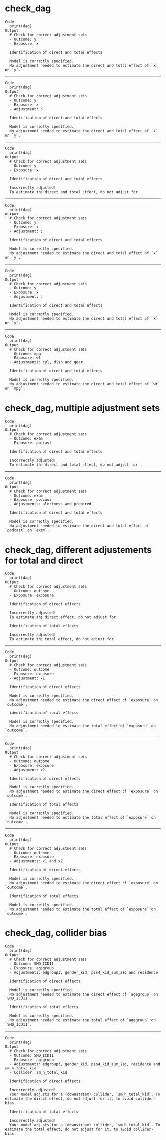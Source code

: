 # check_dag

    Code
      print(dag)
    Output
      # Check for correct adjustment sets
      - Outcome: y
      - Exposure: x
      
      Identification of direct and total effects
      
      Model is correctly specified.
      No adjustment needed to estimate the direct and total effect of `x` on `y`.
      

---

    Code
      print(dag)
    Output
      # Check for correct adjustment sets
      - Outcome: y
      - Exposure: x
      - Adjustment: b
      
      Identification of direct and total effects
      
      Model is correctly specified.
      No adjustment needed to estimate the direct and total effect of `x` on `y`.
      

---

    Code
      print(dag)
    Output
      # Check for correct adjustment sets
      - Outcome: y
      - Exposure: x
      
      Identification of direct and total effects
      
      Incorrectly adjusted!
      To estimate the direct and total effect, do not adjust for .
      

---

    Code
      print(dag)
    Output
      # Check for correct adjustment sets
      - Outcome: y
      - Exposure: x
      - Adjustment: c
      
      Identification of direct and total effects
      
      Model is correctly specified.
      No adjustment needed to estimate the direct and total effect of `x` on `y`.
      

---

    Code
      print(dag)
    Output
      # Check for correct adjustment sets
      - Outcome: y
      - Exposure: x
      - Adjustment: c
      
      Identification of direct and total effects
      
      Model is correctly specified.
      No adjustment needed to estimate the direct and total effect of `x` on `y`.
      

---

    Code
      print(dag)
    Output
      # Check for correct adjustment sets
      - Outcome: mpg
      - Exposure: wt
      - Adjustments: cyl, disp and gear
      
      Identification of direct and total effects
      
      Model is correctly specified.
      No adjustment needed to estimate the direct and total effect of `wt` on `mpg`.
      

# check_dag, multiple adjustment sets

    Code
      print(dag)
    Output
      # Check for correct adjustment sets
      - Outcome: exam
      - Exposure: podcast
      
      Identification of direct and total effects
      
      Incorrectly adjusted!
      To estimate the direct and total effect, do not adjust for .
      

---

    Code
      print(dag)
    Output
      # Check for correct adjustment sets
      - Outcome: exam
      - Exposure: podcast
      - Adjustments: alertness and prepared
      
      Identification of direct and total effects
      
      Model is correctly specified.
      No adjustment needed to estimate the direct and total effect of `podcast` on `exam`.
      

# check_dag, different adjustements for total and direct

    Code
      print(dag)
    Output
      # Check for correct adjustment sets
      - Outcome: outcome
      - Exposure: exposure
      
      Identification of direct effects
      
      Incorrectly adjusted!
      To estimate the direct effect, do not adjust for .
      
      Identification of total effects
      
      Incorrectly adjusted!
      To estimate the total effect, do not adjust for .
      

---

    Code
      print(dag)
    Output
      # Check for correct adjustment sets
      - Outcome: outcome
      - Exposure: exposure
      - Adjustment: x1
      
      Identification of direct effects
      
      Model is correctly specified.
      No adjustment needed to estimate the direct effect of `exposure` on `outcome`.
      
      Identification of total effects
      
      Model is correctly specified.
      No adjustment needed to estimate the total effect of `exposure` on `outcome`.
      

---

    Code
      print(dag)
    Output
      # Check for correct adjustment sets
      - Outcome: outcome
      - Exposure: exposure
      - Adjustment: x2
      
      Identification of direct effects
      
      Model is correctly specified.
      No adjustment needed to estimate the direct effect of `exposure` on `outcome`.
      
      Identification of total effects
      
      Model is correctly specified.
      No adjustment needed to estimate the total effect of `exposure` on `outcome`.
      

---

    Code
      print(dag)
    Output
      # Check for correct adjustment sets
      - Outcome: outcome
      - Exposure: exposure
      - Adjustments: x1 and x2
      
      Identification of direct effects
      
      Model is correctly specified.
      No adjustment needed to estimate the direct effect of `exposure` on `outcome`.
      
      Identification of total effects
      
      Model is correctly specified.
      No adjustment needed to estimate the total effect of `exposure` on `outcome`.
      

# check_dag, collider bias

    Code
      print(dag)
    Output
      # Check for correct adjustment sets
      - Outcome: SMD_ICD11
      - Exposure: agegroup
      - Adjustments: edgroup3, gender_kid, pss4_kid_sum_2sd and residence
      
      Identification of direct effects
      
      Model is correctly specified.
      No adjustment needed to estimate the direct effect of `agegroup` on `SMD_ICD11`.
      
      Identification of total effects
      
      Model is correctly specified.
      No adjustment needed to estimate the total effect of `agegroup` on `SMD_ICD11`.
      

---

    Code
      print(dag)
    Output
      # Check for correct adjustment sets
      - Outcome: SMD_ICD11
      - Exposure: agegroup
      - Adjustments: edgroup3, gender_kid, pss4_kid_sum_2sd, residence and sm_h_total_kid
      - Collider: sm_h_total_kid
      
      Identification of direct effects
      
      Incorrectly adjusted!
      Your model adjusts for a (downstream) collider, `sm_h_total_kid`. To estimate the direct effect, do not adjust for it, to avoid collider-bias.
      
      Identification of total effects
      
      Incorrectly adjusted!
      Your model adjusts for a (downstream) collider, `sm_h_total_kid`. To estimate the total effect, do not adjust for it, to avoid collider-bias.
      

